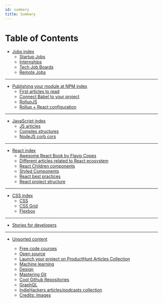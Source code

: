 ```yaml
---
id: summary
title: Summary
---
```


Table of Contents
=================


* [Jobs index](jobs/index.md)
  * [Startup Jobs](jobs/tech-job.md)
  * [Internships](jobs/internships.md)
  * [Tech Job Boards](jobs/job-boards.md)
  * [Remote Jobs](jobs/jobs.md)
---  
* [Publishing your module at NPM index](create-npm-module/index.md)
  * [First articles to read](create-npm-module/create-npm-module.md)
  * [Connect Babel to your project](create-npm-module/create-npm-module-babel.md)
  * [RollupJS](create-npm-module/create-npm-module-rollup.md)
  * [Rollup + React configuration](create-npm-module/create-npm-module-rollup-react.md)

---
* [JavaScript index](js/index.md)
  * [JS articles](js/js.md)
  * [Complex structures](js/complex-structures.md)
  * [NodeJS corb cors](js/nodejs-corb-cors.md)
---

* [React index](react/index.md)
  * [Awesome React Book by Flavio Copes](react/awesome-react-book.md)
  * [Different articles related to React ecosystem](react/react.md)
  * [React Children components](react/react-children.md)
  * [Styled Components](react/styling.md)
  * [React best practices](react/react-best-practices.md)
  * [React project structure](react/project-structure.md)

---
* [CSS index](css/index.md)
  * [CSS](css/css.md)
  * [CSS Grid](css/css-grid.md)    
  * [Flexbox](css/flexbox.md)
  
---

* [Stories for developers](stories/stories.md)

---
* [Unsorted content](unsorted/index.md)
    * [Free code courses](courses.md)
    * [Open source](open-source/open-source.md)
    * [Launch your project on ProductHunt Articles Collection](product-hunt/launch-producthunt.md)
    * [Machine learning](machine-learning/machine-learning.md)
    * [Design](design/design.md)
    * [Mastering Git](git/git.md)
    * [Cool Github Repositories](github/cool-github-repositories.md)
    * [GraphQL](graphql/graphql.md)    
    * [IndieHackers articles/podcasts collection](indie-hackers/indie-hackers.md)    
    * [Credits: Images](images.md)

  <!--



 <!--

future sections:

* Stories to read
* Publishing your module at npm
* Design
* Jobs/Internships



 -->

<!-- ## development -->



<!--



<!-- * [React]()
    * [React](react/react.md)
    * [Styling](react/styling.md)
    * [Awesome React Book](react/awesome-react-book.md)


    * [Jest](jest/jest.md)

* [Stories](stories/stories.md)

* [CSS](css/index.md)
    * [CSS](css/css.md)
    * [CSS Grid](css/css-grid.md)    
    * [Flexbox](css/flexbox.md)

* [Other]()
    * [Open source](open-source/open-source.md)
    * [Launch producthunt](product-hunt/launch-producthunt.md)
    * [Free code courses](courses.md)    
    * [Design](design/design.md)
    * [Git](git/git.md)
    * [Cool Github Repositories](github/cool-github-repositories.md)

    * [Credits: Images](images.md) -->
